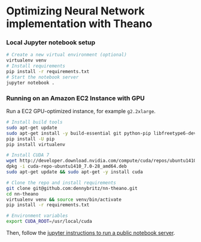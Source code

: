 # Optimizing Neural Network implementation with Theano

### Local Jupyter notebook setup

```bash
# Create a new virtual environment (optional)
virtualenv venv
# Install requirements
pip install -r requirements.txt
# Start the notebook server
jupyter notebook .
```

### Running on an Amazon EC2 Instance with GPU

Run a EC2 GPU-optimized instance, for example `g2.2xlarge`. 

```bash
# Install build tools
sudo apt-get update
sudo apt-get install -y build-essential git python-pip libfreetype6-dev libxft-dev libncurses-dev libopenblas-dev  gfortran libblas-dev liblapack-dev libatlas-base-dev
pip install -U pip
pip install virtualenv

# Install CUDA 7
wget http://developer.download.nvidia.com/compute/cuda/repos/ubuntu1410/x86_64/cuda-repo-ubuntu1410_7.0-28_amd64.deb
dpkg -i cuda-repo-ubuntu1410_7.0-28_amd64.deb
sudo apt-get update && sudo apt-get -y install cuda

# Clone the repo and install requirements
git clone git@github.com:dennybritz/nn-theano.git
cd nn-theano
virtualenv venv && source venv/bin/activate
pip install -r requirements.txt

# Environment variables
export CUDA_ROOT=/usr/local/cuda
```

Then, follow the [jupyter instructions to run a public notebook server](http://jupyter-notebook.readthedocs.org/en/latest/public_server.html#notebook-public-server).